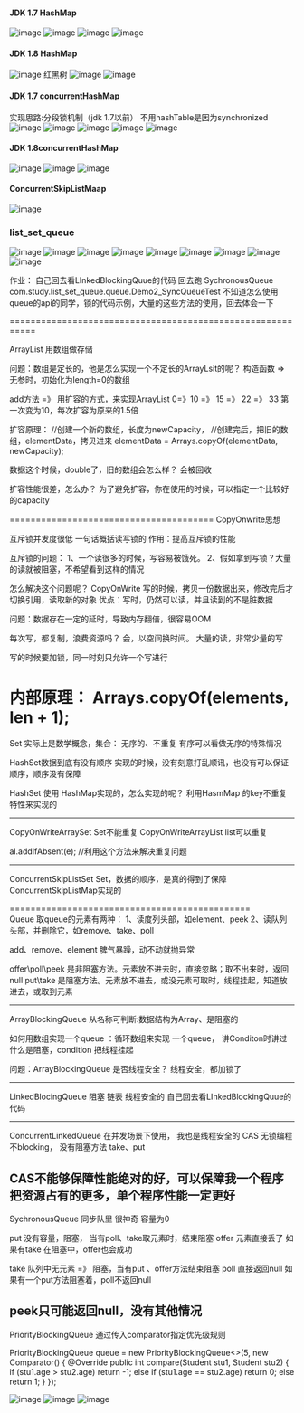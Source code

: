 #### JDK 1.7 HashMap
![image](A1710B05AF614E5FB6D7B5551551A781)
![image](F914E0C293164562A31F094CE588E3E3)
![image](11758940A19C442094BE0E137704AEA8)
![image](9A35BDB9F99B4DA48B74A810C5CAF65C)
#### JDK 1.8 HashMap

![image](238126BEFE6942A897793C06731E5EC1)
红黑树
![image](CE262D09155E45C9B96F2820E1AAD07A)
![image](C8764F03BE6B4EC5A2E0C816AD37E93B)

#### JDK 1.7 concurrentHashMap
实现思路:分段锁机制（jdk 1.7以前）
不用hashTable是因为synchronized 
![image](38FBB8AB40594BB7A1428B8EF49D45AF)
![image](351F68E036754F01A75E4EC4E396025E)
![image](94EEC88044C548FAB1E5071AE4EE476A)
![image](49A96D70C56E48099D6F2E9DB5E6A6A9)
![image](4D7110EB09894983A6CE4636A4195516)
#### JDK 1.8concurrentHashMap
![image](2BF058C6284042B8996C3E58FEAF6FF9)
![image](3A4DDB21BA5B47FC8F4340CACDA724A6)
![image](75574C85C3694717AD9ADA73D09F8F70)

#### ConcurrentSkipListMaap
![image](45F52FCDF4E64B31B96B64A032BC807F)
### list_set_queue
![image](CBB495204A374318B1DEE02F607BA998)
![image](C87390E430844B6DA9978CE53599D8AE)
![image](7A4EC23B6C614D44AA00945906A36111)
![image](E40B7AB2161D4C9DBC806FD4C8A6CC1B)
![image](2511260A7ABB41B8B779C35CA4B38D8C)
![image](E2870B9A6E424E9CAA51BC7DC3BE19FB)
![image](456ED0F98184422B955AB78A04FD7E01)
![image](11BBFF6C30AC47A28866FA6C51C4F987)
![image](ACE8A533236F47B086038622179EF25E)


作业：
自己回去看LInkedBlockingQuue的代码
回去跑 SychronousQueue    com.study.list_set_queue.queue.Demo2_SyncQueueTest
不知道怎么使用queue的api的同学，锁的代码示例，大量的这些方法的使用，回去体会一下

===========================================================

ArrayList 用数组做存储

问题：数组是定长的，他是怎么实现一个不定长的ArrayLsit的呢？
构造函数  =>  无参时，初始化为length=0的数组

add方法	=》	用扩容的方式，来实现ArrayList
0=》10  =》 15 =》 22  =》 33      第一次变为10，每次扩容为原来的1.5倍

扩容原理：
//创建一个新的数组，长度为newCapacity，
//创建完后，把旧的数组，elementData，拷贝进来
elementData = Arrays.copyOf(elementData, newCapacity);

数据这个时候，double了，旧的数组会怎么样？   会被回收

扩容性能很差，怎么办？
为了避免扩容，你在使用的时候，可以指定一个比较好的capacity

=======================================
CopyOnwrite思想

互斥锁并发度很低
一句话概括读写锁的 作用：提高互斥锁的性能

互斥锁的问题：
1、一个读很多的时候，写容易被饿死。
2、假如拿到写锁？大量的读就被阻塞，不希望看到这样的情况

怎么解决这个问题呢？  CopyOnWrite
写的时候，拷贝一份数据出来，修改完后才切换引用，读取新的对象
优点：写时，仍然可以读，并且读到的不是脏数据

问题：数据存在一定的延时，导致内存翻倍，很容易OOM

每次写，都复制，浪费资源吗？
会，以空间换时间。
大量的读，非常少量的写

写的时候要加锁，同一时刻只允许一个写进行

内部原理：
Arrays.copyOf(elements, len + 1); 
================================

Set 实际上是数学概念，集合：    无序的、不重复
有序可以看做无序的特殊情况

HashSet数据到底有没有顺序
实现的时候，没有刻意打乱顺讯，也没有可以保证顺序，顺序没有保障

HashSet 使用 HashMap实现的，怎么实现的呢？
利用HasmMap 的key不重复特性来实现的

---------------------------- 
CopyOnWriteArraySet    Set不能重复
CopyOnWriteArrayList   list可以重复

al.addIfAbsent(e);   //利用这个方法来解决重复问题

---------------------------- 
ConcurrentSkipListSet            Set，数据的顺序，是真的得到了保障
ConcurrentSkipListMap实现的


==============================================<br>
Queue
取queue的元素有两种：
   1、读度列头部，如element、peek     2、读队列头部，并删除它，如remove、take、poll

add、remove、element 脾气暴躁，动不动就抛异常

offer\poll\peek  是非阻塞方法。元素放不进去时，直接忽略；取不出来时，返回null
put\take         是阻塞方法。元素放不进去，或没元素可取时，线程挂起，知道放进去，或取到元素


---------------------------------
ArrayBlockingQueue         从名称可判断:数据结构为Array、是阻塞的

如何用数组实现一个queue ：循环数组来实现 一个queue， 讲Conditon时讲过
什么是阻塞，condition 把线程挂起  

问题：ArrayBlockingQueue 是否线程安全？   线程安全，都加锁了

---------------------------------
LinkedBlocingQueue    阻塞  链表            线程安全的
自己回去看LInkedBlockingQuue的代码


---------------------------------
ConcurrentLinkedQueue     在并发场景下使用，  我也是线程安全的
CAS 无锁编程
不blocking，   没有阻塞方法     take、put

CAS不能够保障性能绝对的好，可以保障我一个程序把资源占有的更多，单个程序性能一定更好
---------------------------------

SychronousQueue  同步队里 很神奇
容量为0

put 没有容量，阻塞， 当有poll、take取元素时，结束阻塞
offer 元素直接丢了
如果有take 在阻塞中，offer也会成功

take 队列中无元素 =》 阻塞，当有put 、offer方法结束阻塞
poll  直接返回null
如果有一个put方法阻塞着，poll不返回null

peek只可能返回null，没有其他情况
---------------------------------

PriorityBlockingQueue 通过传入comparator指定优先级规则

PriorityBlockingQueue<Student> queue =
    new PriorityBlockingQueue<>(5, new Comparator<Student>() {
        @Override
        public int compare(Student stu1, Student stu2) {
            if (stu1.age > stu2.age)
                return -1;
            else if (stu1.age == stu2.age)
                return 0;
            else
                return 1;
        }
    });












![image](4F08029F344944E59106BAF1CB485C3F)
![image](32E098838C524BDC991FB52F501906C8)
![image](5D754BE4042443BEA81A546D61FA1492)